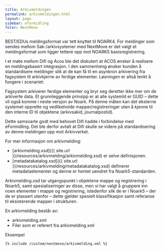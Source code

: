 ```yaml
---
title: Arkivmeldingen
permalink: arkivmeldingen.html
layout: page
sidebar: eformidling
foler: NextMove
---
```


BEST/EDUs meldingsformat var tett knyttet til NOARK4. For meldinger som sendes mellom Sak-/arkivsystemer med NextMove er det valgt et meldingsformat som ligger tettere opp mot NOARK5 basisregistrering. 

I et møte mellom Difi og Acos ble det diskutert at ACOS ønsker å realisere en meldingsbasert integrasjon. I den sammenheng ønsker kunden å standardisere meldinger slik at de kan få til en asynkron arkivering fra fagsystem til arkivkjerne av ferdige elementer. Løsningen er altså tenkt å fungere i scenariet:

Fagsystem arkiverer ferdige elementer og bryr seg deretter ikke mer om de arkiverte data. Et grunnleggende prinsipp er at alle systemId er GUID – dette vil også komme i neste versjon av Noark. På denne måten kan det eksterne systemet opprette og vedlikeholde mapper/registreringer uten å kjenne til den interne ID til objektene (arkivsakid, journalpostid).

Dette samsvarte godt med behovet Difi hadde i forbindelse med eFormidling. Det ble derfor avtalt at Difi skulle se videre på standardisering av denne meldingen opp mot Arkivverket. 

For mer informasjon om arkivmelding:
- [arkivmelding.xsd]({{ site.url }}/resources/arkivmelding/arkivmelding.xsd) er selve definisjonen. 
- [metadatakatalog.xsd]({{ site.url }}/resources/arkivmelding/metadatakatalog.xsd) definerer metadataelementer og denne er hentet uendret fra Noark5-standarden.

Arkivmelding.xsd tar utgangspunkt i objektene mappe og registrering i Noark5, samt spesialiseringer av disse, men vi har valgt å gruppere inn noen elementer i mappe og registrering, istedenfor slik de er i Noark5 – der de er plassert utenfor – dette gjelder spesielt klassifikasjon samt referanse til eksisterende mapper i strukturen.


En arkivmelding består av:
- arkivmelding.xml
- Filer som er referert fra arkivmelding.xml 


Eksempel
```xml
{% include /custom/nextmove/arkivmelding.xml %}
```
